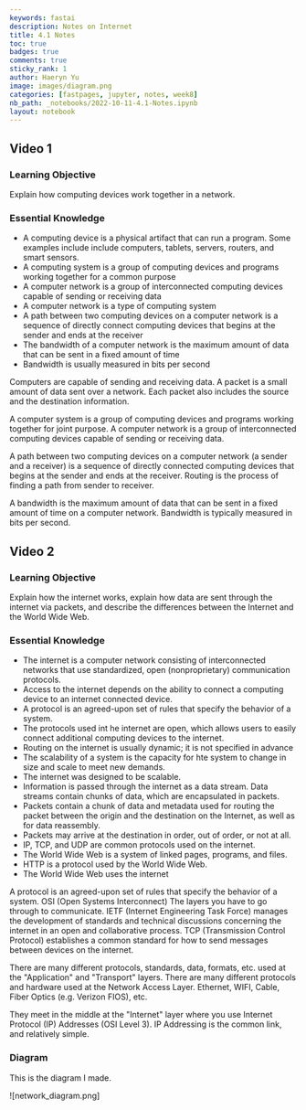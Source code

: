 ```yaml
---
keywords: fastai
description: Notes on Internet
title: 4.1 Notes
toc: true 
badges: true
comments: true
sticky_rank: 1
author: Haeryn Yu
image: images/diagram.png
categories: [fastpages, jupyter, notes, week8]
nb_path: _notebooks/2022-10-11-4.1-Notes.ipynb
layout: notebook
---
```


<!--
#################################################
### THIS FILE WAS AUTOGENERATED! DO NOT EDIT! ###
#################################################
# file to edit: _notebooks/2022-10-11-4.1-Notes.ipynb
-->

<div class="container" id="notebook-container">
        
<div class="cell border-box-sizing text_cell rendered"><div class="inner_cell">
<div class="text_cell_render border-box-sizing rendered_html">
<h2 id="Video-1">Video 1<a class="anchor-link" href="#Video-1"> </a></h2><h3 id="Learning-Objective">Learning Objective<a class="anchor-link" href="#Learning-Objective"> </a></h3><p>Explain how computing devices work together in a network.</p>
<h3 id="Essential-Knowledge">Essential Knowledge<a class="anchor-link" href="#Essential-Knowledge"> </a></h3><ul>
<li>A computing device is a physical artifact that can run a program. Some examples include include computers, tablets, servers, routers, and smart sensors. </li>
<li>A computing system is a group of computing devices and programs working together for a common purpose</li>
<li>A computer network is a group of interconnected computing devices capable of sending or receiving data</li>
<li>A computer network is a type of computing system</li>
<li>A path between two computing devices on a computer network is a sequence of directly connect computing devices that begins at the sender and ends at the receiver</li>
<li>The bandwidth of a computer network is the maximum amount of data that can be sent in a fixed amount of time</li>
<li>Bandwidth is usually measured in bits per second</li>
</ul>
<p>Computers are capable of sending and receiving data. A packet is a small amount of data sent over a network. Each packet also includes the source and the destination information.</p>
<p>A computer system is a group of computing devices and programs working together for joint purpose. A computer network is a group of interconnected computing devices capable of sending or receiving data.</p>
<p>A path between two computing devices on a computer network (a sender and a receiver) is a sequence of directly connected computing devices that begins at the sender and ends at the receiver. Routing is the process of finding a path from sender to receiver.</p>
<p>A bandwidth is the maximum amount of data that can be sent in a fixed amount of time on a computer network. Bandwidth is typically measured in bits per second.</p>
<h2 id="Video-2">Video 2<a class="anchor-link" href="#Video-2"> </a></h2><h3 id="Learning-Objective">Learning Objective<a class="anchor-link" href="#Learning-Objective"> </a></h3><p>Explain how the internet works, explain how data are sent through the internet via packets, and describe the differences between the Internet and the World Wide Web.</p>
<h3 id="Essential-Knowledge">Essential Knowledge<a class="anchor-link" href="#Essential-Knowledge"> </a></h3><ul>
<li>The internet is a computer network consisting of interconnected networks that use standardized, open (nonproprietary) communication protocols.</li>
<li>Access to the internet depends on the ability to connect a computing device to an internet connected device.</li>
<li>A protocol is an agreed-upon set of rules that specify the behavior of a system.</li>
<li>The protocols used int he internet are open, which allows users to easily connect additional computing devices to the internet.</li>
<li>Routing on the internet is usually dynamic; it is not specified in advance</li>
<li>The scalability of a system is the capacity for hte system to change in size and scale to meet new demands.</li>
<li>The internet was designed to be scalable.</li>
<li>Information is passed through the internet as a data stream. Data streams contain chunks of data, which are encapsulated in packets.</li>
<li>Packets contain a chunk of data and metadata used for routing the packet between the origin and the destination on the Internet, as well as for data reassembly.</li>
<li>Packets may arrive at the destination in order, out of order, or not at all. </li>
<li>IP, TCP, and UDP are common protocols used on the internet.</li>
<li>The World Wide Web is a system of linked pages, programs, and files. </li>
<li>HTTP is a protocol used by the World Wide Web.</li>
<li>The World Wide Web uses the internet</li>
</ul>
<p>A protocol is an agreed-upon set of rules that specify the behavior of a system. OSI (Open Systems Interconnect) The layers you have to go through to communicate. IETF (Internet Engineering Task Force) manages the development of standards and technical discussions concerning the internet in an open and collaborative process. TCP (Transmission Control Protocol) establishes a common standard for how to send messages between devices on the internet.</p>
<p>There are many different protocols, standards, data, formats, etc. used at the "Application" and "Transport" layers. There are many different protocols and hardware used at the Network Access Layer. Ethernet, WIFI, Cable, Fiber Optics (e.g. Verizon FIOS), etc.</p>
<p>They meet in the middle at the "Internet" layer where you use Internet Protocol (IP) Addresses (OSI Level 3). IP Addressing is the common link, and  relatively simple.</p>

</div>
</div>
</div>
<div class="cell border-box-sizing text_cell rendered"><div class="inner_cell">
<div class="text_cell_render border-box-sizing rendered_html">
<h3 id="Diagram">Diagram<a class="anchor-link" href="#Diagram"> </a></h3><p>This is the diagram I made.</p>
<p>![network_diagram.png]</p>

</div>
</div>
</div>
</div>
 

